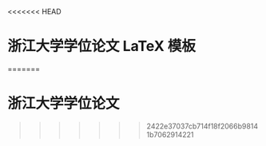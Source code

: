 <<<<<<< HEAD
# 浙江大学学位论文 LaTeX 模板
=======
# 浙江大学学位论文
>>>>>>> 2422e37037cb714f18f2066b98141b7062914221
